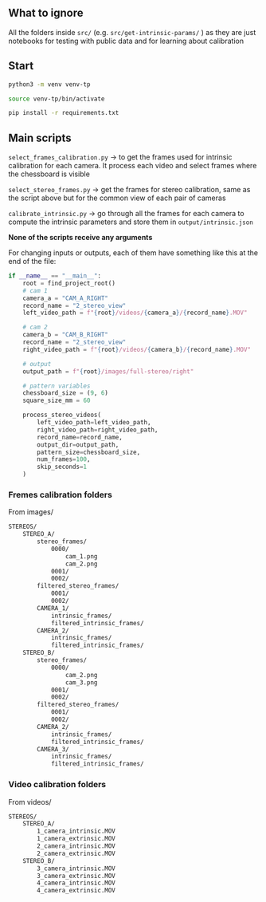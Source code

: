 ## What to ignore

All the folders inside `src/` (e.g. `src/get-intrinsic-params/` ) as they are just notebooks for testing with public data and for learning about calibration

## Start

```bash
python3 -m venv venv-tp
```

```bash
source venv-tp/bin/activate
```

```bash
pip install -r requirements.txt
```

## Main scripts

`select_frames_calibration.py` -> to get the frames used for intrinsic calibration for each camera. It process each video and select frames where the chessboard is visible

`select_stereo_frames.py` -> get the frames for stereo calibration, same as the script above but for the common view of each pair of cameras

`calibrate_intrinsic.py` -> go through all the frames for each camera to compute the intrinsic parameters and store them in `output/intrinsic.json`

**None of the scripts receive any arguments**

For changing inputs or outputs, each of them have something like this at the end of the file:

```python
if __name__ == "__main__":
    root = find_project_root()
    # cam 1
    camera_a = "CAM_A_RIGHT"
    record_name = "2_stereo_view"
    left_video_path = f"{root}/videos/{camera_a}/{record_name}.MOV"

    # cam 2
    camera_b = "CAM_B_RIGHT"
    record_name = "2_stereo_view"
    right_video_path = f"{root}/videos/{camera_b}/{record_name}.MOV"

    # output
    output_path = f"{root}/images/full-stereo/right"

    # pattern variables
    chessboard_size = (9, 6)
    square_size_mm = 60

    process_stereo_videos(
        left_video_path=left_video_path,
        right_video_path=right_video_path,
        record_name=record_name,
        output_dir=output_path,
        pattern_size=chessboard_size,
        num_frames=100,
        skip_seconds=1
    )

```

### Fremes calibration folders
From images/
```bash
STEREOS/
    STEREO_A/
        stereo_frames/
            0000/
                cam_1.png
                cam_2.png
            0001/
            0002/
        filtered_stereo_frames/
            0001/
            0002/
        CAMERA_1/
            intrinsic_frames/
            filtered_intrinsic_frames/
        CAMERA_2/
            intrinsic_frames/
            filtered_intrinsic_frames/
    STEREO_B/
        stereo_frames/
            0000/
                cam_2.png
                cam_3.png
            0001/
            0002/
        filtered_stereo_frames/
            0001/
            0002/
        CAMERA_2/
            intrinsic_frames/
            filtered_intrinsic_frames/
        CAMERA_3/
            intrinsic_frames/
            filtered_intrinsic_frames/
```

### Video calibration folders
From videos/
```bash
STEREOS/
    STEREO_A/
        1_camera_intrinsic.MOV
        1_camera_extrinsic.MOV
        2_camera_intrinsic.MOV
        2_camera_extrinsic.MOV
    STEREO_B/
        3_camera_intrinsic.MOV
        3_camera_extrinsic.MOV
        4_camera_intrinsic.MOV
        4_camera_extrinsic.MOV
```